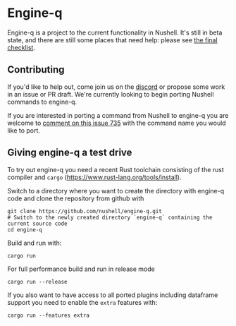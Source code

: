 # Engine-q

Engine-q is a project to the current functionality in Nushell. It's still in beta state, and there are still some places that need help: please see [the final checklist](https://github.com/nushell/engine-q/issues/735).

## Contributing

If you'd like to help out, come join us on the [discord](https://discord.gg/NtAbbGn) or propose some work in an issue or PR draft. We're currently looking to begin porting Nushell commands to engine-q.

If you are interested in porting a command from Nushell to engine-q you are welcome to
[comment on this issue 735](https://github.com/nushell/engine-q/issues/735) with the command name you would like to port.

## Giving engine-q a test drive

To try out engine-q you need a recent Rust toolchain consisting of the rust compiler and `cargo` (https://www.rust-lang.org/tools/install).

Switch to a directory where you want to create the directory with engine-q code and clone the repository from github with

```
git clone https://github.com/nushell/engine-q.git
# Switch to the newly created directory `engine-q` containing the current source code
cd engine-q
```

Build and run with:

```
cargo run
```

For full performance build and run in release mode

```
cargo run --release
```

If you also want to have access to all ported plugins including dataframe support you need to enable the `extra` features with:

```
cargo run --features extra
```
